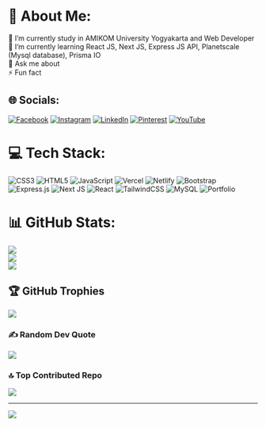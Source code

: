 # 💫 About Me:
🔭 I’m currently study in AMIKOM University Yogyakarta and Web Developer<br>🌱 I’m currently learning React JS, Next JS, Express JS API, Planetscale (Mysql database), Prisma IO<br>💬 Ask me about<br>⚡ Fun fact


## 🌐 Socials:
[![Facebook](https://img.shields.io/badge/Facebook-%231877F2.svg?logo=Facebook&logoColor=white)](https://facebook.com/shandika.irvan) [![Instagram](https://img.shields.io/badge/Instagram-%23E4405F.svg?logo=Instagram&logoColor=white)](https://instagram.com/irvan_shandika) [![LinkedIn](https://img.shields.io/badge/LinkedIn-%230077B5.svg?logo=linkedin&logoColor=white)](https://linkedin.com/in/muhammad-irvan-shandika-b08a54273) [![Pinterest](https://img.shields.io/badge/Pinterest-%23E60023.svg?logo=Pinterest&logoColor=white)](https://pinterest.com/muhammadirvanshandika) [![YouTube](https://img.shields.io/badge/YouTube-%23FF0000.svg?logo=YouTube&logoColor=white)](https://youtube.com/@@UCRPH_MP4WE2WeKiwd4f4EAQ) 

# 💻 Tech Stack:
![CSS3](https://img.shields.io/badge/css3-%231572B6.svg?style=flat&logo=css3&logoColor=white) ![HTML5](https://img.shields.io/badge/html5-%23E34F26.svg?style=flat&logo=html5&logoColor=white) ![JavaScript](https://img.shields.io/badge/javascript-%23323330.svg?style=flat&logo=javascript&logoColor=%23F7DF1E) ![Vercel](https://img.shields.io/badge/vercel-%23000000.svg?style=flat&logo=vercel&logoColor=white) ![Netlify](https://img.shields.io/badge/netlify-%23000000.svg?style=flat&logo=netlify&logoColor=#00C7B7) ![Bootstrap](https://img.shields.io/badge/bootstrap-%23563D7C.svg?style=flat&logo=bootstrap&logoColor=white) ![Express.js](https://img.shields.io/badge/express.js-%23404d59.svg?style=flat&logo=express&logoColor=%2361DAFB) ![Next JS](https://img.shields.io/badge/Next-black?style=flat&logo=next.js&logoColor=white) ![React](https://img.shields.io/badge/react-%2320232a.svg?style=flat&logo=react&logoColor=%2361DAFB) ![TailwindCSS](https://img.shields.io/badge/tailwindcss-%2338B2AC.svg?style=flat&logo=tailwind-css&logoColor=white) ![MySQL](https://img.shields.io/badge/mysql-%2300f.svg?style=flat&logo=mysql&logoColor=white) ![Portfolio](https://img.shields.io/badge/Portfolio-%23000000.svg?style=flat&logo=firefox&logoColor=#FF7139)
# 📊 GitHub Stats:
![](https://github-readme-stats.vercel.app/api?username=irvanshandika&theme=vue-dark&hide_border=false&include_all_commits=true&count_private=false)<br/>
![](https://github-readme-streak-stats.herokuapp.com/?user=irvanshandika&theme=vue-dark&hide_border=false)<br/>
![](https://github-readme-stats.vercel.app/api/top-langs/?username=irvanshandika&theme=vue-dark&hide_border=false&include_all_commits=true&count_private=false&layout=compact)

## 🏆 GitHub Trophies
![](https://github-profile-trophy.vercel.app/?username=irvanshandika&theme=radical&no-frame=false&no-bg=true&margin-w=4)

### ✍️ Random Dev Quote
![](https://quotes-github-readme.vercel.app/api?type=vetical&theme=radical)

### 🔝 Top Contributed Repo
![](https://github-contributor-stats.vercel.app/api?username=irvanshandika&limit=5&theme=nord&combine_all_yearly_contributions=true)

---
[![](https://visitcount.itsvg.in/api?id=irvanshandika&icon=6&color=0)](https://visitcount.itsvg.in)

<!-- Proudly created with GPRM ( https://gprm.itsvg.in ) -->
